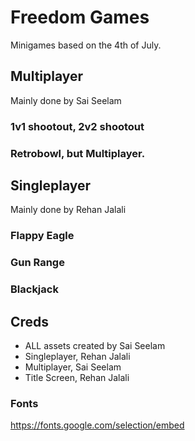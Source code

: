 # Freedom Games
Minigames based on the 4th of July. 

## Multiplayer 
Mainly done by Sai Seelam

### 1v1 shootout, 2v2 shootout
### Retrobowl, but Multiplayer. 


## Singleplayer
Mainly done by Rehan Jalali

### Flappy Eagle
### Gun Range
### Blackjack
## Creds
-  ALL assets created by Sai Seelam
-  Singleplayer, Rehan Jalali
-  Multiplayer, Sai Seelam
-  Title Screen, Rehan Jalali



### Fonts
https://fonts.google.com/selection/embed
